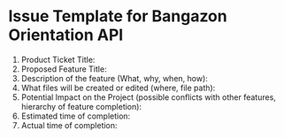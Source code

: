 # Issue Template for Bangazon Orientation API

1. Product Ticket Title:
2. Proposed Feature Title:
3. Description of the feature (What, why, when, how):
4. What files will be created or edited (where, file path):
5. Potential Impact on the Project (possible conflicts with other features, hierarchy of feature completion):
6. Estimated time of completion:
7. Actual time of completion:

